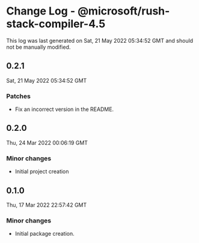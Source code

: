 # Change Log - @microsoft/rush-stack-compiler-4.5

This log was last generated on Sat, 21 May 2022 05:34:52 GMT and should not be manually modified.

## 0.2.1
Sat, 21 May 2022 05:34:52 GMT

### Patches

- Fix an incorrect version in the README.

## 0.2.0
Thu, 24 Mar 2022 00:06:19 GMT

### Minor changes

- Initial project creation

## 0.1.0
Thu, 17 Mar 2022 22:57:42 GMT

### Minor changes

- Initial package creation.

